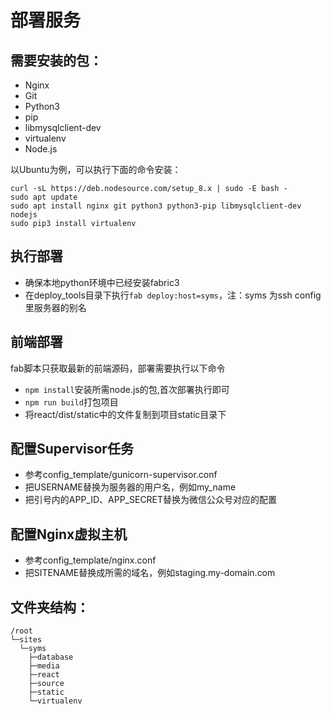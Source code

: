 部署服务
===

## 需要安装的包：

* Nginx
* Git
* Python3
* pip
* libmysqlclient-dev
* virtualenv
* Node.js

以Ubuntu为例，可以执行下面的命令安装：

    curl -sL https://deb.nodesource.com/setup_8.x | sudo -E bash -
    sudo apt update
	sudo apt install nginx git python3 python3-pip libmysqlclient-dev nodejs
	sudo pip3 install virtualenv

## 执行部署

* 确保本地python环境中已经安装fabric3
* 在deploy_tools目录下执行`fab deploy:host=syms`，注：syms 为ssh config里服务器的别名

## 前端部署

fab脚本只获取最新的前端源码，部署需要执行以下命令

* `npm install`安装所需node.js的包,首次部署执行即可
* `npm run build`打包项目
* 将react/dist/static中的文件复制到项目static目录下

## 配置Supervisor任务

* 参考config_template/gunicorn-supervisor.conf
* 把USERNAME替换为服务器的用户名，例如my_name
* 把引号内的APP_ID、APP_SECRET替换为微信公众号对应的配置

## 配置Nginx虚拟主机

* 参考config_template/nginx.conf
* 把SITENAME替换成所需的域名，例如staging.my-domain.com

## 文件夹结构：

	/root
	└─sites
	  └─syms
	    ├─database
	    ├─media
	    ├─react
	    ├─source
	    ├─static
	    └─virtualenv